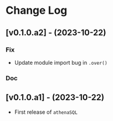 # Change Log

## [v0.1.0.a2] - (2023-10-22)

### Fix

- Update module import bug in `.over()`

### Doc

## [v0.1.0.a1] - (2023-10-22)

- First release of `athenaSQL`
